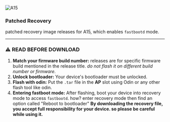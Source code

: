 ![A15](https://i0.wp.com/www.gracedigital.pk/wp-content/uploads/2024/10/Samsung-Galaxy-A15-3.png)

### Patched Recovery

patched recovery image releases for A15, which enables `fastbootd` mode.

---

### ⚠️ **READ BEFORE DOWNLOAD**

1.  **Match your firmware build number:** releases are for specific firmware build mentioned in the release title. *do not flash it on different build number or firmware.*
2.  **Unlock bootloader:** Your device's bootloader must be unlocked.
3.  **Flash with odin:** Put the `.tar` file in the **AP** slot using Odin or any other flash tool like odin.
5.  **Entering fastboot mode:** After flashing, boot your device into recovery mode to access `fastbootd`.
how? enter recovery mode then find an option called "Reboot to bootloader"
**By downloading the recovery file, you accept full responsibility for your device. so please be careful while using it.**
